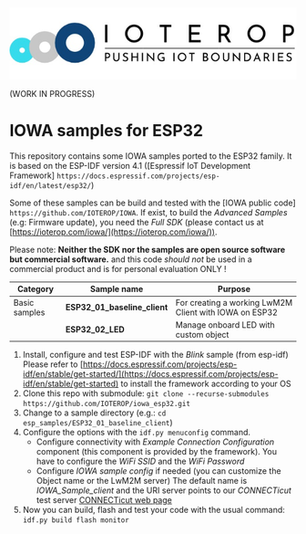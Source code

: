 ![IOWA Logo](https://github.com/IOTEROP/IOWA/raw/master/.images/IoTerop_logo.jpg)

(WORK IN PROGRESS)

# IOWA samples for ESP32

This repository contains some IOWA samples ported to the ESP32 family. It is based on the ESP-IDF version 4.1 ([Espressif IoT Development Framework] `https://docs.espressif.com/projects/esp-idf/en/latest/esp32/`)

Some of these samples can be build and tested with the [IOWA public code] `https://github.com/IOTEROP/IOWA`.
If exist, to build the _Advanced Samples_ (e.g: Firmware update), you need the *Full SDK* (please contact us at [https://ioterop.com/iowa/](https://ioterop.com/iowa/)).

Please note: **Neither the SDK nor the samples are open source software but commercial software.** and this code *should not* be used in a commercial product and is for personal evaluation ONLY !

| Category | Sample name | Purpose |
| --- | --- | --- |
| Basic samples | **ESP32_01_baseline_client** | For creating a working LwM2M Client with IOWA on ESP32 |
|  | **ESP32_02_LED** | Manage onboard LED with custom object |


1. Install, configure and test ESP-IDF with the _Blink_ sample (from esp-idf)
   Please refer to [https://docs.espressif.com/projects/esp-idf/en/stable/get-started/](https://docs.espressif.com/projects/esp-idf/en/stable/get-started) to install the framework according to your OS
2. Clone this repo with submodule:
`git clone --recurse-submodules https://github.com/IOTEROP/iowa_esp32.git`
3. Change to a sample directory (e.g.: `cd esp_samples/ESP32_01_baseline_client`)
4. Configure the options with the `idf.py menuconfig` command.
   - Configure connectivity with _Example Connection Configuration_ component (this component is provided by the framework). You have to configure the _WiFi SSID_ and the _WiFi Password_
   - Configure _IOWA sample config_ if needed (you can customize the Object name or the LwM2M server)
      The default name is _IOWA_Sample_client_ and the URI server points to our _CONNECTicut_ test server [CONNECTicut web page](https://iowa-server.ioterop.com)
5. Now you can build, flash and test your code with the usual command:
   `idf.py build flash monitor`
